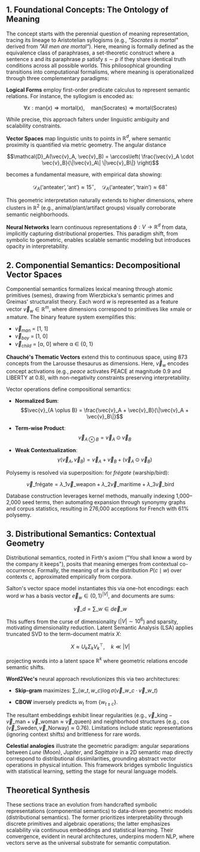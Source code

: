 
## 1. Foundational Concepts: The Ontology of Meaning

The concept starts with the perennial question of meaning representation, tracing its lineage to Aristotelian syllogisms (e.g., *"Socrates is mortal"* derived from *"All men are mortal"*). Here, meaning is formally defined as the equivalence class of paraphrases, a set-theoretic construct where a sentence $s$ and its paraphrase $p$ satisfy $s \sim p$ if they share identical truth conditions across all possible worlds. This philosophical grounding transitions into computational formalisms, where meaning is operationalized through three complementary paradigms:

**Logical Forms** employ first-order predicate calculus to represent semantic relations. For instance, the syllogism is encoded as:

$$\forall x : \text{man}(x) \Rightarrow \text{mortal}(x), \quad \text{man}(\text{Socrates}) \Rightarrow \text{mortal}(\text{Socrates})$$

While precise, this approach falters under linguistic ambiguity and scalability constraints.

**Vector Spaces** map linguistic units to points in $\mathbb{R}^d$, where semantic proximity is quantified via metric geometry. The angular distance

$$\mathcal{D}_A(\vec{v}_A, \vec{v}_B) = \arccos\left( \frac{\vec{v}_A \cdot \vec{v}_B}{\|\vec{v}_A\| \|\vec{v}_B\|} \right)$$

becomes a fundamental measure, with empirical data showing:

$$\mathcal{D}_A(\text{‘anteater’}, \text{‘ant’}) \approx 15^\circ, \quad \mathcal{D}_A(\text{‘anteater’}, \text{‘train’}) \approx 68^\circ$$

This geometric interpretation naturally extends to higher dimensions, where clusters in $\mathbb{R}^2$ (e.g., animal/plant/artifact groups) visually corroborate semantic neighborhoods.

**Neural Networks** learn continuous representations $\phi : V \to \mathbb{R}^d$ from data, implicitly capturing distributional properties. This paradigm shift, from symbolic to geometric, enables scalable semantic modeling but introduces opacity in interpretability.

## 2. Componential Semantics: Decompositional Vector Spaces

Componential semantics formalizes lexical meaning through atomic primitives (semes), drawing from Wierzbicka's semantic primes and Greimas' structuralist theory. Each word $w$ is represented as a feature vector $\vec{v}_w \in \mathbb{R}^m$, where dimensions correspond to primitives like ±male or ±mature. The binary feature system exemplifies this:
-   $\vec{v}_{man}$ = [1, 1]
-   $\vec{v}_{boy}$ = [1, 0]
-   $\vec{v}_{child}$ = [α, 0] where α ∈ {0, 1}

**Chauché's Thematic Vectors** extend this to continuous space, using 873 concepts from the Larousse thesaurus as dimensions. Here, $\vec{v}_w$ encodes concept activations (e.g., *peace* activates PEACE at magnitude 0.9 and LIBERTY at 0.8), with non-negativity constraints preserving interpretability.

Vector operations define compositional semantics:

-   **Normalized Sum**: $$\vec{v}_{A \oplus B} = \frac{\vec{v}_A + \vec{v}_B}{\|\vec{v}_A + \vec{v}_B\|}$$

-   **Term-wise Product**: $$\vec{v}_{A \otimes B} = \vec{v}_A \odot \vec{v}_B$$

-   **Weak Contextualization**: $$\gamma(\vec{v}_A, \vec{v}_B) = \vec{v}_A + \vec{v}_B + (\vec{v}_A \odot \vec{v}_B)$$

Polysemy is resolved via superposition: for *frégate* (warship/bird):

$$\vec{v}\_{\text{frégate}} = \lambda\_1 \vec{v}\_{\text{weapon}} + \lambda\_2 \vec{v}\_{\text{maritime}} + \lambda\_3 \vec{v}\_{\text{bird}}$$


Database construction leverages kernel methods, manually indexing 1,000–2,000 seed terms, then automating expansion through synonymy graphs and corpus statistics, resulting in 276,000 acceptions for French with 61% polysemy.

## 3. Distributional Semantics: Contextual Geometry

Distributional semantics, rooted in Firth's axiom ("You shall know a word by the company it keeps"), posits that meaning emerges from contextual co-occurrence. Formally, the meaning of $w$ is the distribution $P(c \mid w)$ over contexts $c$, approximated empirically from corpora.

Salton's vector space model instantiates this via one-hot encodings: each word $w$ has a basis vector $\vec{e}_w \in \{0,1\}^{|V|}$, and documents are sums:

$$\vec{v}\_d = \sum\_{w \in d} \vec{e}\_w$$

This suffers from the curse of dimensionality ($|V| \sim 10^6$) and sparsity, motivating dimensionality reduction. Latent Semantic Analysis (LSA) applies truncated SVD to the term-document matrix $X$:

$$X \approx U_k \Sigma_k V_k^\top, \quad k \ll |V|$$

projecting words into a latent space $\mathbb{R}^k$ where geometric relations encode semantic shifts.

**Word2Vec's** neural approach revolutionizes this via two architectures:

-   **Skip-gram** maximizes: $\sum\_{(w\_t, w\_c)} \log { }\sigma(\vec{v}\_{w\_c} \cdot \vec{v}\_{w\_t})$

-   **CBOW** inversely predicts $w_t$ from $\{w_{t \pm c}\}$.

The resultant embeddings exhibit linear regularities (e.g., $\vec{v}\_{\text{king}} - \vec{v}\_{\text{man}} + \vec{v}\_{\text{woman}} \approx \vec{v}\_{\text{queen}}$) and neighborhood structures (e.g., $\cos(\vec{v}\_{\text{Sweden}}, \vec{v}\_{\text{Norway}}) \approx 0.76$). Limitations include static representations (ignoring context shifts) and brittleness for rare words.

**Celestial analogies** illustrate the geometric paradigm: angular separations between *Lune* (Moon), *Jupiter*, and *Sagittaire* in a 2D semantic map directly correspond to distributional dissimilarities, grounding abstract vector operations in physical intuition. This framework bridges symbolic linguistics with statistical learning, setting the stage for neural language models.

## Theoretical Synthesis

These sections trace an evolution from handcrafted symbolic representations (componential semantics) to data-driven geometric models (distributional semantics). The former prioritizes interpretability through discrete primitives and algebraic operations; the latter emphasizes scalability via continuous embeddings and statistical learning. Their convergence, evident in neural architectures, underpins modern NLP, where vectors serve as the universal substrate for semantic computation.
